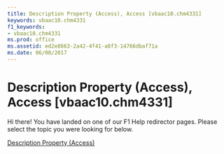 ```yaml
---
title: Description Property (Access), Access [vbaac10.chm4331]
keywords: vbaac10.chm4331
f1_keywords:
- vbaac10.chm4331
ms.prod: office
ms.assetid: ed2e8663-2a42-4f41-a8f3-14766dbaf71a
ms.date: 06/08/2017
---
```



# Description Property (Access), Access [vbaac10.chm4331]

Hi there! You have landed on one of our F1 Help redirector pages. Please select the topic you were looking for below.

[Description Property (Access)](http://msdn.microsoft.com/library/b2933bc9-5e8b-9bee-d07b-2b015c530ebe%28Office.15%29.aspx)

